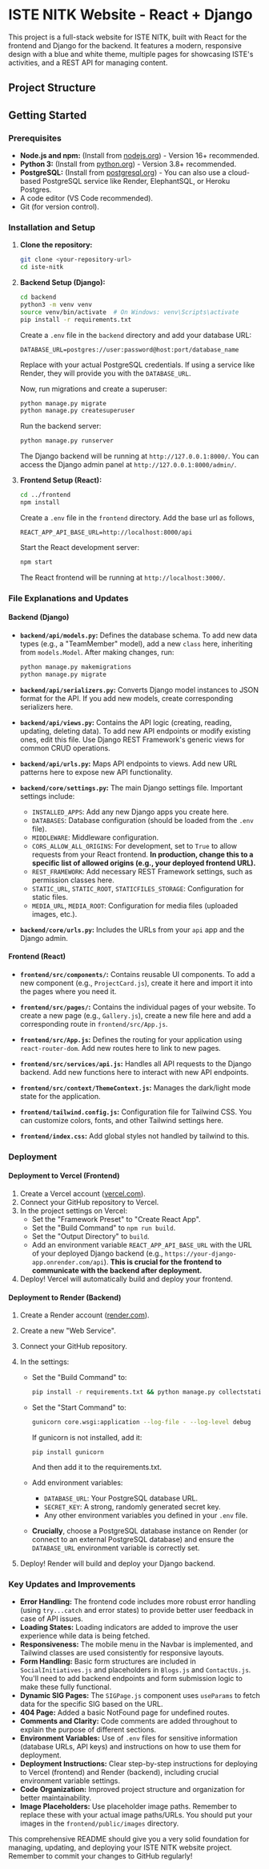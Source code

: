 # ISTE NITK Website - React + Django

This project is a full-stack website for ISTE NITK, built with React for the frontend and Django for the backend.  It features a modern, responsive design with a blue and white theme, multiple pages for showcasing ISTE's activities, and a REST API for managing content.

## Project Structure


## Getting Started

### Prerequisites

*   **Node.js and npm:** (Install from [nodejs.org](https://nodejs.org/)) - Version 16+ recommended.
*   **Python 3:** (Install from [python.org](https://www.python.org/)) - Version 3.8+ recommended.
*   **PostgreSQL:** (Install from [postgresql.org](https://www.postgresql.org/)) -  You can also use a cloud-based PostgreSQL service like Render, ElephantSQL, or Heroku Postgres.
*   A code editor (VS Code recommended).
*   Git (for version control).

### Installation and Setup

1.  **Clone the repository:**

    ```bash
    git clone <your-repository-url>
    cd iste-nitk
    ```

2.  **Backend Setup (Django):**

    ```bash
    cd backend
    python3 -m venv venv
    source venv/bin/activate  # On Windows: venv\Scripts\activate
    pip install -r requirements.txt
    ```
    Create a `.env` file in the `backend` directory and add your database URL:

    ```
    DATABASE_URL=postgres://user:password@host:port/database_name
    ```
    Replace with your actual PostgreSQL credentials.  If using a service like Render, they will provide you with the `DATABASE_URL`.

    Now, run migrations and create a superuser:

    ```bash
    python manage.py migrate
    python manage.py createsuperuser
    ```
    Run the backend server:
     ```bash
    python manage.py runserver
    ```
    The Django backend will be running at `http://127.0.0.1:8000/`.  You can access the Django admin panel at `http://127.0.0.1:8000/admin/`.

3.  **Frontend Setup (React):**

    ```bash
    cd ../frontend
    npm install
    ```
    Create a `.env` file in the `frontend` directory. Add the base url as follows,
    ```
    REACT_APP_API_BASE_URL=http://localhost:8000/api
    ```

    Start the React development server:

    ```bash
    npm start
    ```

    The React frontend will be running at `http://localhost:3000/`.

### File Explanations and Updates

#### Backend (Django)

*   **`backend/api/models.py`:** Defines the database schema.  To add new data types (e.g., a "TeamMember" model), add a new `class` here, inheriting from `models.Model`.  After making changes, run:

    ```bash
    python manage.py makemigrations
    python manage.py migrate
    ```

*   **`backend/api/serializers.py`:**  Converts Django model instances to JSON format for the API.  If you add new models, create corresponding serializers here.

*   **`backend/api/views.py`:** Contains the API logic (creating, reading, updating, deleting data).  To add new API endpoints or modify existing ones, edit this file.  Use Django REST Framework's generic views for common CRUD operations.

*   **`backend/api/urls.py`:**  Maps API endpoints to views.  Add new URL patterns here to expose new API functionality.

*   **`backend/core/settings.py`:**  The main Django settings file.  Important settings include:
    *   `INSTALLED_APPS`:  Add any new Django apps you create here.
    *   `DATABASES`: Database configuration (should be loaded from the `.env` file).
    *   `MIDDLEWARE`:  Middleware configuration.
    *   `CORS_ALLOW_ALL_ORIGINS`:  For development, set to `True` to allow requests from your React frontend.  **In production, change this to a specific list of allowed origins (e.g., your deployed frontend URL).**
    * `REST_FRAMEWORK`: Add necessary REST Framework settings, such as permission classes here.
    *   `STATIC_URL`, `STATIC_ROOT`, `STATICFILES_STORAGE`: Configuration for static files.
    *   `MEDIA_URL`, `MEDIA_ROOT`: Configuration for media files (uploaded images, etc.).

*   **`backend/core/urls.py`:**  Includes the URLs from your `api` app and the Django admin.

#### Frontend (React)

*   **`frontend/src/components/`:** Contains reusable UI components. To add a new component (e.g., `ProjectCard.js`), create it here and import it into the pages where you need it.

*   **`frontend/src/pages/`:** Contains the individual pages of your website.  To create a new page (e.g., `Gallery.js`), create a new file here and add a corresponding route in `frontend/src/App.js`.

*   **`frontend/src/App.js`:** Defines the routing for your application using `react-router-dom`.  Add new routes here to link to new pages.

*   **`frontend/src/services/api.js`:** Handles all API requests to the Django backend.  Add new functions here to interact with new API endpoints.

*   **`frontend/src/context/ThemeContext.js`:**  Manages the dark/light mode state for the application.

*   **`frontend/tailwind.config.js`:** Configuration file for Tailwind CSS.  You can customize colors, fonts, and other Tailwind settings here.

*    **`frontend/index.css`:** Add global styles not handled by tailwind to this.

### Deployment

#### Deployment to Vercel (Frontend)

1.  Create a Vercel account ([vercel.com](https://vercel.com/)).
2.  Connect your GitHub repository to Vercel.
3.  In the project settings on Vercel:
    *   Set the "Framework Preset" to "Create React App".
    *   Set the "Build Command" to `npm run build`.
    *   Set the "Output Directory" to `build`.
    *   Add an environment variable `REACT_APP_API_BASE_URL` with the URL of your deployed Django backend (e.g., `https://your-django-app.onrender.com/api`).  **This is crucial for the frontend to communicate with the backend after deployment.**
4.  Deploy! Vercel will automatically build and deploy your frontend.

#### Deployment to Render (Backend)

1.  Create a Render account ([render.com](https://render.com/)).
2.  Create a new "Web Service".
3.  Connect your GitHub repository.
4.  In the settings:
    *   Set the "Build Command" to:

        ```bash
        pip install -r requirements.txt && python manage.py collectstatic --noinput && python manage.py migrate
        ```
    *   Set the "Start Command" to:
        ```bash
        gunicorn core.wsgi:application --log-file - --log-level debug
        ```
         If gunicorn is not installed, add it:
        ```
        pip install gunicorn
        ```
         And then add it to the requirements.txt.
    *   Add environment variables:
        *   `DATABASE_URL`: Your PostgreSQL database URL.
        *   `SECRET_KEY`: A strong, randomly generated secret key.
        *   Any other environment variables you defined in your `.env` file.
    *   **Crucially**, choose a PostgreSQL database instance on Render (or connect to an external PostgreSQL database) and ensure the `DATABASE_URL` environment variable is correctly set.

5.  Deploy! Render will build and deploy your Django backend.

### Key Updates and Improvements

*   **Error Handling:** The frontend code includes more robust error handling (using `try...catch` and error states) to provide better user feedback in case of API issues.
*   **Loading States:** Loading indicators are added to improve the user experience while data is being fetched.
*   **Responsiveness:**  The mobile menu in the Navbar is implemented, and Tailwind classes are used consistently for responsive layouts.
*   **Form Handling:** Basic form structures are included in `SocialInitiatives.js` and placeholders in `Blogs.js` and `ContactUs.js`.  You'll need to add backend endpoints and form submission logic to make these fully functional.
*   **Dynamic SIG Pages:** The `SIGPage.js` component uses `useParams` to fetch data for the specific SIG based on the URL.
* **404 Page:** Added a basic NotFound page for undefined routes.
*   **Comments and Clarity:** Code comments are added throughout to explain the purpose of different sections.
* **Environment Variables:** Use of `.env` files for sensitive information (database URLs, API keys) and instructions on how to use them for deployment.
* **Deployment Instructions:** Clear step-by-step instructions for deploying to Vercel (frontend) and Render (backend), including crucial environment variable settings.
*   **Code Organization:** Improved project structure and organization for better maintainability.
*  **Image Placeholders:** Use placeholder image paths. Remember to replace these with your actual image paths/URLs.  You should put your images in the `frontend/public/images` directory.

This comprehensive README should give you a very solid foundation for managing, updating, and deploying your ISTE NITK website project. Remember to commit your changes to GitHub regularly!
